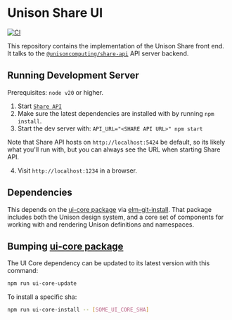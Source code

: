 # Unison Share UI

[![CI](https://github.com/unisoncomputing/share-ui/actions/workflows/ci.yml/badge.svg)](https://github.com/unisoncomputing/share-ui/actions/workflows/ci.yml)

This repository contains the implementation of the Unison Share front end. It talks to the [`@unisoncomputing/share-api`](https://github.com/unisoncomputing/share-api) API server backend.

## Running Development Server

Prerequisites: `node v20` or higher.

1. Start [`Share API`](https://github.com/unisoncomputing/share-api)
2. Make sure the latest dependencies are installed with by running `npm
install`.
3. Start the dev server with: `API_URL="<SHARE API URL>" npm start`

Note that Share API hosts on `http://localhost:5424` be default, so its
likely what you'll run with, but you can always see the URL when starting
Share API.

4. Visit `http://localhost:1234` in a browser.

## Dependencies

This depends on the [ui-core package](https://github.com/unisonweb/ui-core) via
[elm-git-install](https://github.com/robinheghan/elm-git-install). That package
includes both the Unison design system, and a core set of components for
working with and rendering Unison definitions and
namespaces.

## Bumping [ui-core package](https://github.com/unisonweb/ui-core)

The UI Core dependency can be updated to its latest version with this command:

```bash
npm run ui-core-update
```

To install a specific sha:

```bash
npm run ui-core-install -- [SOME_UI_CORE_SHA]
```
